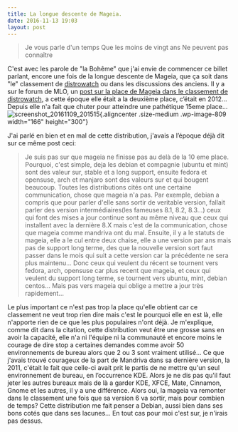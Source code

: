 ```yaml
---
title: La longue descente de Mageia.
date: 2016-11-13 19:03
layout: post
---
```

> Je vous parle d'un temps Que les moins de vingt ans Ne peuvent pas
> connaître

C'est avec les parole de "la Bohême" que j'ai envie de commencer ce
billet parlant, encore une fois de la longue descente de Mageia, que ça
soit dans "le" classement de [distrowatch](http://distrowatch.com/) ou
dans les discussions des anciens. Il y a sur le forum de MLO, un [post
sur la place de Mageia dans le classement de
distrowatch](https://www.mageialinux-online.org/forum/topic-13536+mageia-en-deuxieme-position-sur-distrowatch.php),
a cette époque elle était a la deuxième place, c’était en 2012... Depuis
elle n'a fait que chuter pour atteindre une pathétique 15eme place...
![screenshot\_20161109\_201515](http://download.tuxfamily.org/passionlinux//Screenshot_20161109_201515-166x300.png){.aligncenter
.size-medium .wp-image-809 width="166" height="300"}  
<!--more-->  
J'ai parlé en bien et en mal de cette distribution, j'avais a l’époque
déjà dit sur ce même post ceci:  

> Je suis pas sur que mageia ne finisse pas au delà de la 10 eme place.
> Pourquoi, c'est simple, deja les debian et compagnie (ubuntu et mint)
> sont des valeur sur, stable et a long support, ensuite fedora et
> opensuse, arch et manjaro sont des valeurs sur et qui bougent
> beaucoup. Toutes les distributions cités ont une certaine
> communication, chose que mageia n'a pas. Par exemple, debian a compris
> que pour parler d'elle sans sortir de veritable version, fallait
> parler des version intermédiaires(les fameuses 8.1, 8.2, 8.3...) ceux
> qui font des mises a jour continue sont au même niveau que ceux qui
> installent avec la dernière 8.X mais c'est de la communication, chose
> que mageia comme mandriva ont du mal. Ensuite, il y a le statuts de
> mageia, elle a le cul entre deux chaise, elle a une version par ans
> mais pas de support long terme, des que la nouvelle version sort faut
> passer dans le mois qui suit a cette version car la précédente ne sera
> plus maintenu... Donc ceux qui veulent du récent se tournent vers
> fedora, arch, opensuse car plus recent que mageia, et ceux qui veulent
> du support long terme, se tournent vers ubuntu, mint, debian centos...
> Mais pas vers mageia qui oblige a mettre a jour très rapidement...
> </p>

Le plus important ce n'est pas trop la place qu'elle obtient car ce
classement ne veut trop rien dire mais c'est le pourquoi elle en est là,
elle n'apporte rien de ce que les plus populaires n'ont déjà. Je
m'explique, comme dit dans la citation, cette distribution veut être une
grosse sans en avoir la capacité, elle n'a ni l'équipe ni la communauté
et encore moins le courage de dire stop a certaines demandes comme avoir
50 environnements de bureau alors que 2 ou 3 sont vraiment utilisé... Ce
que j'avais trouvé courageux de la part de Mandriva dans sa dernière
version, la 2011, c'était le fait que celle-ci avait prit le partis de
ne mettre qu'un seul environnement de bureau, en l’occurrence KDE. Alors
je ne dis pas qu'il faut jeter les autres bureaux mais de là a garder
KDE, XFCE, Mate, Cinnamon, Gnome et les autres, il y a une différence.
Alors oui, la mageia va remonter dans le classement une fois que sa
version 6 va sortir, mais pour combien de temps? Cette distribution me
fait penser a Debian, aussi bien dans ses bons cotés que dans ses
lacunes... En tout cas pour moi c'est sur, je n'irais pas dessus.
